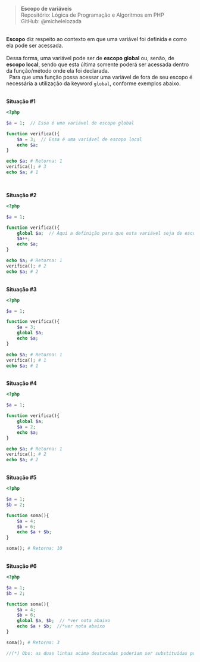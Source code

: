 > **Escopo de variáveis**     
> Repositório: Lógica de Programação e Algoritmos em PHP   
> GitHub: @michelelozada
&nbsp;
     
&nbsp;    
**Escopo** diz respeito ao contexto em que uma variável foi definida e como ela pode ser acessada.   
&nbsp;    
Dessa forma, uma variável pode ser de **escopo global** ou, senão, de **escopo local**, sendo que esta última somente poderá ser acessada 
dentro da função/método onde ela foi declarada.   
&nbsp; 
Para que uma função possa acessar uma variável de fora de seu escopo é necessária a utilização da keyword `global`, conforme exemplos abaixo.
&nbsp;
     
&nbsp;      
**Situação #1**
```php
<?php  

$a = 1;  // Essa é uma variável de escopo global

function verifica(){
	$a = 3;  // Essa é uma variável de escopo local
	echo $a; 
}	

echo $a; # Retorna: 1
verifica(); # 3 
echo $a; # 1
```
&nbsp;
&nbsp;    

**Situação #2**
```php
<?php  

$a = 1; 

function verifica(){
	global $a;  // Aqui a definição para que esta variável seja de escopo global
	$a++;
	echo $a; 
}	

echo $a; # Retorna: 1
verifica(); # 2
echo $a; # 2
```
&nbsp;
&nbsp;    
**Situação #3**
```php
<?php  

$a = 1;

function verifica(){
	$a = 3;
	global $a;
	echo $a; 
}	

echo $a; # Retorna: 1
verifica(); # 1
echo $a; # 1
```
&nbsp;
&nbsp;    
**Situação #4**
```php
<?php  

$a = 1; 

function verifica(){
    global $a;  
    $a = 2; 
    echo $a;
}

echo $a; # Retorna: 1
verifica(); # 2
echo $a; # 2
```
&nbsp;
&nbsp;    
**Situação #5**
```php
<?php  

$a = 1;
$b = 2;

function soma(){
	$a = 4;
	$b = 6;
	echo $a + $b; 
}

soma(); # Retorna: 10
```
&nbsp;
&nbsp;    
**Situação #6**
```php
<?php  

$a = 1;
$b = 2;

function soma(){
	$a = 4;
	$b = 6;
	global $a, $b;  // *ver nota abaixo
	echo $a + $b;  //*ver nota abaixo
}

soma(); # Retorna: 3

//(*) Obs: as duas linhas acima destacadas poderiam ser substituídas por: echo $GLOBALS['a'] + $GLOBALS['b'];
```
